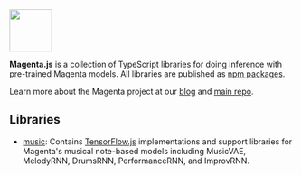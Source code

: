 <img src="https://github.com/tensorflow/magenta/raw/master/magenta-logo-bg.png" height="75">

**Magenta.js** is a collection of TypeScript libraries for doing inference with pre-trained Magenta models.
All libraries are published as [npm packages](https://www.npmjs.com/search?q=%40magenta).

Learn more about the Magenta project at our [blog](https://magenta.tensorflow.org) and [main repo](https://github.com/tensorflow/magenta).

## Libraries

* [music](music): Contains [TensorFlow.js](https://js.tensorflow.org) implementations and support libraries for Magenta's musical note-based models including MusicVAE, MelodyRNN, DrumsRNN, PerformanceRNN, and ImprovRNN.
